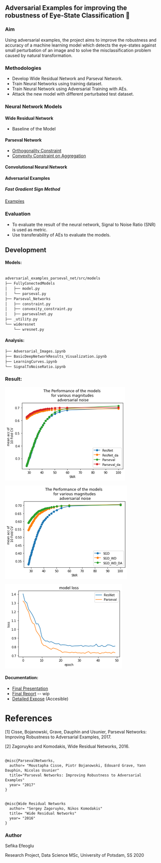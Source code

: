 ## Adversarial Examples for improving the robustness of Eye-State Classification :eyes:

### Aim

Using adversarial examples, the project aims to improve the robustness and accuracy of a machine learning model which detects the eye-states against small perturbation of an image and to solve the misclassification problem caused by natural transformation.
### Methodologies

* Develop Wide Residual Network and Parseval Network.
* Train Neural Networks using training dataset.
* Train Neural Network using Adversarial Training with AEs.
* Attack the new model with different perturbated test dataset.

### Neural Network Models

#### Wide Residual Network

* Baseline of the Model

#### Parseval Network

* [Orthogonality Constraint](/src/models/Parseval_Networks/constraint.py)
* [Convexity Constraint on Aggregation](/src/models/Parseval_Networks/convexity_constraint.py)

#### Convolutional Neural Network

#### Adversarial Examples

##### Fast Gradient Sign Method
[Examples](src/visualization/Adversarial_Images.ipynb)

### Evaluation

* To evaluate the result of the neural network, Signal to Noise Ratio (SNR) is used as metric.
* Use transferability of AEs to evaluate the models.

## Development 

#### Models:

``` bash

adversarial_examples_parseval_net/src/models
├── FullyConectedModels
│   ├── model.py
│   └── parseval.py
├── Parseval_Networks
│   ├── constraint.py
│   ├── convexity_constraint.py
│   ├── parsevalnet.py
├── _utility.py
└── wideresnet
    └── wresnet.py


```
#### Analysis:
``` bash
├── Adversarial_Images.ipynb
├── BasicDeepNetworkResults_Visualization.ipynb
├── LearningCurves.ipynb
└── SignalToNoiseRatio.ipynb

```

### Result:
![Alt text](src/logs/images/SNR.png?raw=true "Signal to Noise Ratio Results of the model")



![Alt text](src/logs/images/CNN_SNR.png?raw=true "Signal to Noise Ratio Results of the model")



![Alt text](src/logs/images/compare_parseval_res.png?raw=true "Compare ResNet with Parseval")



#### Documentation:
* [Final Presentation](documents/slide/)
* [Final Report](documents/)    -- wip
* [Detailed Expose](documents/Expose) (Accesible)

References
============
[1] Cisse, Bojanowski, Grave, Dauphin and Usunier, Parseval Networks: Improving Robustness to Adversarial Examples, 2017.

[2] Zagoruyko and Komodakis, Wide Residual Networks, 2016.

``` 

@misc{ParsevalNetworks,
  author= "Moustapha Cisse, Piotr Bojanowski, Edouard Grave, Yann Dauphin, Nicolas Usunier"
  title="Parseval Networks: Improving Robustness to Adversarial Examples"
  year= "2017"
}
```

``` 

@misc{Wide Residual Networks
  author= "Sergey Zagoruyko, Nikos Komodakis"
  title= "Wide Residual Networks"
  year= "2016"
}
```

### Author

Sefika Efeoglu

Research Project, Data Science MSc, University of Potsdam, SS 2020
